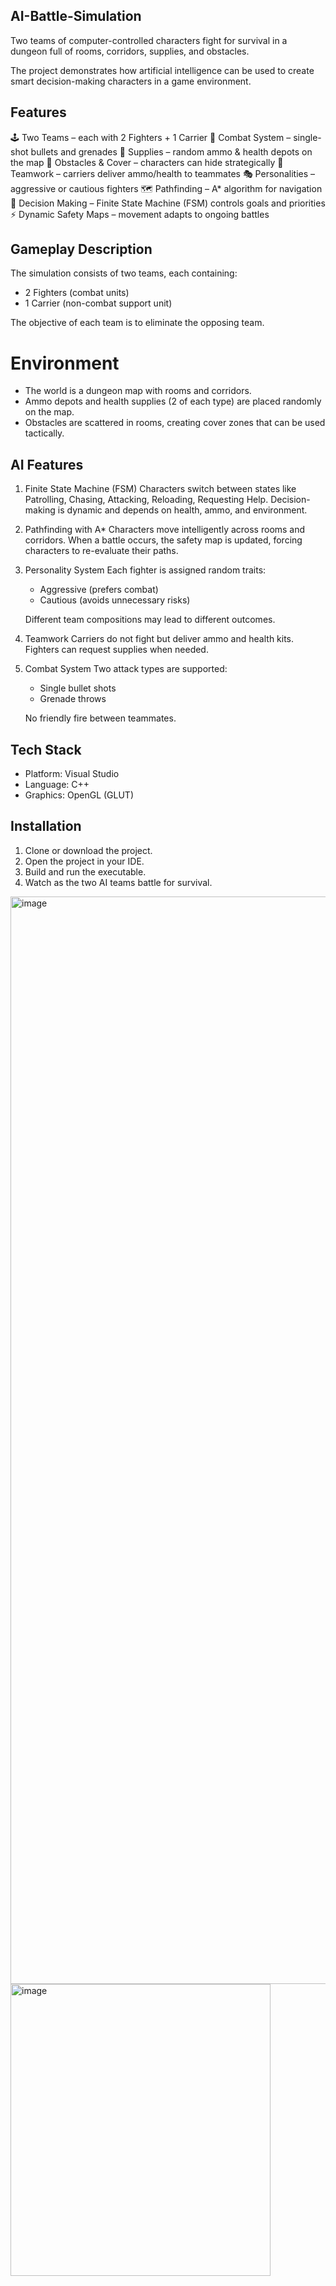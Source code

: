 ## AI-Battle-Simulation
Two teams of computer-controlled characters fight for survival in a dungeon full of rooms, corridors, supplies, and obstacles.

The project demonstrates how artificial intelligence can be used to create smart decision-making characters in a game environment.

## Features

🕹 Two Teams – each with 2 Fighters + 1 Carrier
🔫 Combat System – single-shot bullets and grenades
💊 Supplies – random ammo & health depots on the map
🧱 Obstacles & Cover – characters can hide strategically
🤝 Teamwork – carriers deliver ammo/health to teammates
🎭 Personalities – aggressive or cautious fighters
🗺 Pathfinding – A* algorithm for navigation
🔄 Decision Making – Finite State Machine (FSM) controls goals and priorities
⚡ Dynamic Safety Maps – movement adapts to ongoing battles

## Gameplay Description

The simulation consists of two teams, each containing:
- 2 Fighters (combat units)
- 1 Carrier (non-combat support unit)

The objective of each team is to eliminate the opposing team.

# Environment

- The world is a dungeon map with rooms and corridors.
- Ammo depots and health supplies (2 of each type) are placed randomly on the map.
- Obstacles are scattered in rooms, creating cover zones that can be used tactically.

## AI Features

1. Finite State Machine (FSM)
   Characters switch between states like Patrolling, Chasing, Attacking, Reloading, Requesting Help.
   Decision-making is dynamic and depends on health, ammo, and environment.

2. Pathfinding with A*
   Characters move intelligently across rooms and corridors.
   When a battle occurs, the safety map is updated, forcing characters to re-evaluate their paths.

4. Personality System
   Each fighter is assigned random traits:
   - Aggressive (prefers combat)
   - Cautious (avoids unnecessary risks)
   
   Different team compositions may lead to different outcomes.

5. Teamwork
   Carriers do not fight but deliver ammo and health kits.
   Fighters can request supplies when needed.

6. Combat System
   Two attack types are supported:
   - Single bullet shots
   - Grenade throws
   
   No friendly fire between teammates.

## Tech Stack

- Platform: Visual Studio
- Language: C++
- Graphics: OpenGL (GLUT)

## Installation

1. Clone or download the project.
2. Open the project in your IDE.
3. Build and run the executable.
4. Watch as the two AI teams battle for survival.


<img width="1741" height="1740" alt="image" src="https://github.com/user-attachments/assets/01011035-382f-4be2-814b-6587b25cfafb" />

<img width="416" height="467" alt="image" src="https://github.com/user-attachments/assets/856b30bf-99b2-455c-b991-21f93bd63df5" />

